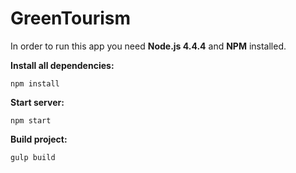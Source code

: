 # GreenTourism

In order to run this app you need **Node.js 4.4.4** and **NPM** installed.

**Install all dependencies:**
```
npm install
```

**Start server:**
```
npm start
```

**Build project:**
```
gulp build
```
